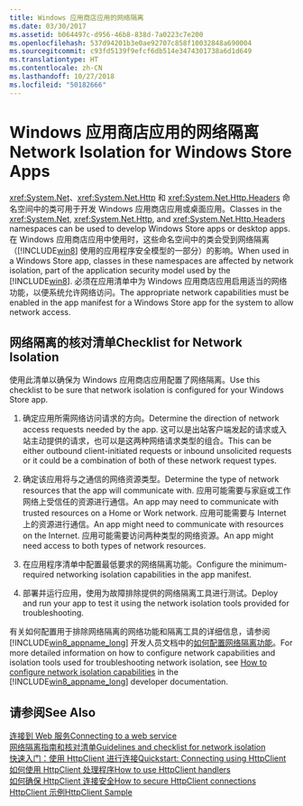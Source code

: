 ```yaml
---
title: Windows 应用商店应用的网络隔离
ms.date: 03/30/2017
ms.assetid: b064497c-d956-46b8-838d-7a0223c7e200
ms.openlocfilehash: 537d94201b3e0ae92707c858f10032848a690004
ms.sourcegitcommit: c93fd5139f9efcf6db514e3474301738a6d1d649
ms.translationtype: HT
ms.contentlocale: zh-CN
ms.lasthandoff: 10/27/2018
ms.locfileid: "50182666"
---
```

# <a name="network-isolation-for-windows-store-apps"></a><span data-ttu-id="d7471-102">Windows 应用商店应用的网络隔离</span><span class="sxs-lookup"><span data-stu-id="d7471-102">Network Isolation for Windows Store Apps</span></span>
<span data-ttu-id="d7471-103"><xref:System.Net>、<xref:System.Net.Http> 和 <xref:System.Net.Http.Headers> 命名空间中的类可用于开发 Windows 应用商店应用或桌面应用。</span><span class="sxs-lookup"><span data-stu-id="d7471-103">Classes in the <xref:System.Net>,  <xref:System.Net.Http>, and <xref:System.Net.Http.Headers> namespaces can be used to develop Windows Store  apps  or desktop apps.</span></span> <span data-ttu-id="d7471-104">在 Windows 应用商店应用中使用时，这些命名空间中的类会受到网络隔离（[!INCLUDE[win8](../../../includes/win8-md.md)] 使用的应用程序安全模型的一部分）的影响。</span><span class="sxs-lookup"><span data-stu-id="d7471-104">When used in a Windows Store app, classes in these namespaces are affected by network isolation, part of the application security model used by the [!INCLUDE[win8](../../../includes/win8-md.md)].</span></span> <span data-ttu-id="d7471-105">必须在应用清单中为 Windows 应用商店应用启用适当的网络功能，以便系统允许网络访问。</span><span class="sxs-lookup"><span data-stu-id="d7471-105">The appropriate network capabilities must be enabled in the app manifest for a Windows Store app for the system to allow network access.</span></span>  
  
## <a name="checklist-for-network-isolation"></a><span data-ttu-id="d7471-106">网络隔离的核对清单</span><span class="sxs-lookup"><span data-stu-id="d7471-106">Checklist for Network Isolation</span></span>  
 <span data-ttu-id="d7471-107">使用此清单以确保为 Windows 应用商店应用配置了网络隔离。</span><span class="sxs-lookup"><span data-stu-id="d7471-107">Use this checklist to be sure that network isolation is configured for your Windows Store app.</span></span>  
  
1.  <span data-ttu-id="d7471-108">确定应用所需网络访问请求的方向。</span><span class="sxs-lookup"><span data-stu-id="d7471-108">Determine the direction of network access requests needed by the app.</span></span> <span data-ttu-id="d7471-109">这可以是出站客户端发起的请求或入站主动提供的请求，也可以是这两种网络请求类型的组合。</span><span class="sxs-lookup"><span data-stu-id="d7471-109">This can be either outbound client-initiated requests or inbound unsolicited requests or it could be a combination of both of these network request types.</span></span>  
  
2.  <span data-ttu-id="d7471-110">确定该应用将与之通信的网络资源类型。</span><span class="sxs-lookup"><span data-stu-id="d7471-110">Determine the type of network resources that the app will communicate with.</span></span> <span data-ttu-id="d7471-111">应用可能需要与家庭或工作网络上受信任的资源进行通信。</span><span class="sxs-lookup"><span data-stu-id="d7471-111">An app may need to communicate with trusted resources on a Home or Work network.</span></span> <span data-ttu-id="d7471-112">应用可能需要与 Internet 上的资源进行通信。</span><span class="sxs-lookup"><span data-stu-id="d7471-112">An app might need to communicate with resources on the Internet.</span></span> <span data-ttu-id="d7471-113">应用可能需要访问两种类型的网络资源。</span><span class="sxs-lookup"><span data-stu-id="d7471-113">An app might need access to both types of network resources.</span></span>  
  
3.  <span data-ttu-id="d7471-114">在应用程序清单中配置最低要求的网络隔离功能。</span><span class="sxs-lookup"><span data-stu-id="d7471-114">Configure the minimum-required networking isolation capabilities in the app manifest.</span></span>  
  
4.  <span data-ttu-id="d7471-115">部署并运行应用，使用为故障排除提供的网络隔离工具进行测试。</span><span class="sxs-lookup"><span data-stu-id="d7471-115">Deploy and run your app to test it using the network isolation tools provided for troubleshooting.</span></span>  
  
 <span data-ttu-id="d7471-116">有关如何配置用于排除网络隔离的网络功能和隔离工具的详细信息，请参阅 [!INCLUDE[win8_appname_long](../../../includes/win8-appname-long-md.md)] 开发人员文档中的[如何配置网络隔离功能](https://go.microsoft.com/fwlink/?LinkID=228265)。</span><span class="sxs-lookup"><span data-stu-id="d7471-116">For more detailed information on how to configure network capabilities and isolation tools used for troubleshooting network isolation, see [How to configure network isolation capabilities](https://go.microsoft.com/fwlink/?LinkID=228265) in the [!INCLUDE[win8_appname_long](../../../includes/win8-appname-long-md.md)] developer documentation.</span></span>  
  
## <a name="see-also"></a><span data-ttu-id="d7471-117">请参阅</span><span class="sxs-lookup"><span data-stu-id="d7471-117">See Also</span></span>  
 [<span data-ttu-id="d7471-118">连接到 Web 服务</span><span class="sxs-lookup"><span data-stu-id="d7471-118">Connecting to a web service</span></span>](https://go.microsoft.com/fwlink/?LinkID=245696)  
 [<span data-ttu-id="d7471-119">网络隔离指南和核对清单</span><span class="sxs-lookup"><span data-stu-id="d7471-119">Guidelines and checklist for network isolation</span></span>](https://go.microsoft.com/fwlink/?LinkID=228265)  
 [<span data-ttu-id="d7471-120">快速入门：使用 HttpClient 进行连接</span><span class="sxs-lookup"><span data-stu-id="d7471-120">Quickstart: Connecting using HttpClient</span></span>](https://go.microsoft.com/fwlink/?LinkId=245697)  
 [<span data-ttu-id="d7471-121">如何使用 HttpClient 处理程序</span><span class="sxs-lookup"><span data-stu-id="d7471-121">How to use HttpClient handlers</span></span>](https://go.microsoft.com/fwlink/?LinkId=245699)  
 [<span data-ttu-id="d7471-122">如何确保 HttpClient 连接安全</span><span class="sxs-lookup"><span data-stu-id="d7471-122">How to secure HttpClient connections</span></span>](https://go.microsoft.com/fwlink/?LinkId=245698)  
 [<span data-ttu-id="d7471-123">HttpClient 示例</span><span class="sxs-lookup"><span data-stu-id="d7471-123">HttpClient Sample</span></span>](https://go.microsoft.com/fwlink/?LinkId=242550)
